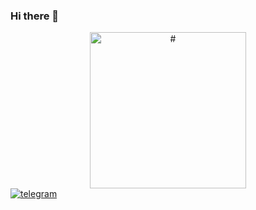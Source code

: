### Hi there 👋
<div id="header" align="center">
  <img src="https://media.giphy.com/media/5dLoIhuX12Nl1MnQJ1/giphy.gif" alt="#" width="250">
</div>
<div id="badges">
  <a href="https://t.me/Andferston">
   <img src="https://img.shields.io/badge/Telegram-blue?logo=telegram&logoColor=white" alt="telegram">
  </a>
    </div>
